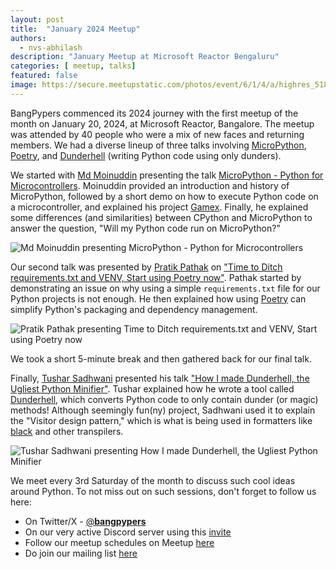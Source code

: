 ```yaml
---
layout: post
title:  "January 2024 Meetup"
authors: 
  - nvs-abhilash
description: "January Meetup at Microsoft Reactor Bengaluru"
categories: [ meetup, talks]
featured: false
image: https://secure.meetupstatic.com/photos/event/6/1/4/a/highres_518604906.webp
---
```


BangPypers commenced its 2024 journey with the first meetup of the month on January 20, 2024, at Microsoft Reactor, Bangalore. The meetup was attended by 40 people who were a mix of new faces and returning members. We had a diverse lineup of three talks involving [MicroPython](https://micropython.org), [Poetry](https://python-poetry.org), and [Dunderhell](https://github.com/tusharsadhwani/dunderhell) (writing Python code using only dunders).

We started with [Md Moinuddin](https://twitter.com/noobyco) presenting the talk [MicroPython - Python for Microcontrollers](https://github.com/bangpypers/meetup-talks/issues/20). Moinuddin provided an introduction and history of MicroPython, followed by a short demo on how to execute Python code on a microcontroller, and explained his project [Gamex](https://github.com/noobyco/gamex). Finally, he explained some differences (and similarities) between CPython and MicroPython to answer the question, "Will my Python code run on MicroPython?"

![Md Moinuddin presenting MicroPython - Python for Microcontrollers](https://secure.meetupstatic.com/photos/event/6/1/4/b/highres_518604907.webp "Md Moinuddin presenting MicroPython - Python for Microcontrollers")

Our second talk was presented by [Pratik Pathak](https://twitter.com/zpratikpathak) on ["Time to Ditch requirements.txt and VENV, Start using Poetry now"](https://github.com/bangpypers/meetup-talks/issues/21). Pathak started by demonstrating an issue on why using a simple `requirements.txt` file for our Python projects is not enough. He then explained how using [Poetry](https://python-poetry.org) can simplify Python's packaging and dependency management.

![Pratik Pathak presenting Time to Ditch requirements.txt and VENV, Start using Poetry now](https://secure.meetupstatic.com/photos/event/6/1/4/e/highres_518604910.webp "Pratik Pathak presenting Time to Ditch requirements.txt and VENV, Start using Poetry now")

We took a short 5-minute break and then gathered back for our final talk.

Finally, [Tushar Sadhwani](https://twitter.com/tusharisanerd) presented his talk ["How I made Dunderhell, the Ugliest Python Minifier"](https://github.com/bangpypers/meetup-talks/issues/22). Tushar explained how he wrote a tool called [Dunderhell](https://github.com/tusharsadhwani/dunderhell), which converts Python code to only contain dunder (or magic) methods! Although seemingly fun(ny) project, Sadhwani used it to explain the "Visitor design pattern," which is what is being used in formatters like [black](https://black.readthedocs.io/en/stable/index.html) and other transpilers.

![Tushar Sadhwani presenting How I made Dunderhell, the Ugliest Python Minifier](https://secure.meetupstatic.com/photos/event/6/1/5/0/highres_518604912.webp "Tushar Sadhwani presenting How I made Dunderhell, the Ugliest Python Minifier")

We meet every 3rd Saturday of the month to discuss such cool ideas around Python. To not miss out on such sessions, don't forget to follow us here:

- On Twitter/X - [@__bangpypers__](https://x.com/__bangpypers__)
- On our very active Discord server using this [invite](https://discord.gg/Tnhbqh33zd)
- Follow our meetup schedules on Meetup [here](https://www.meetup.com/BangPypers/)
- Do join our mailing list [here](https://mail.python.org/mailman/listinfo/bangpypers)
